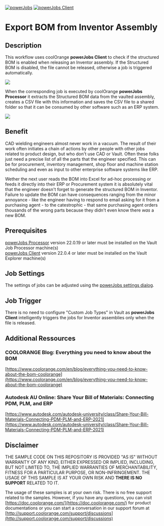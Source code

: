 [![powerJobs](https://img.shields.io/badge/powerJobs_Processor-22.0.19-orange.svg)](https://www.coolorange.com/powerjobs)
[![powerJobs Client](https://img.shields.io/badge/powerJobs_Client-22.0.4-orange.svg)](https://www.coolorange.com/powerjobs)

# Export BOM from Inventor Assembly

## Description

This workflow uses coolOrange **powerJobs Client** to check if the structured BOM is enabled when releasing an Inventor assembly. If the Structured BOM is disabled, the file cannot be released, otherwise a job is triggered automatically. 

![](https://user-images.githubusercontent.com/5640189/159670406-4da7e053-c622-4107-80ad-43c56e7d77c8.PNG)

When the corresponding job is executed by coolOrange **powerJobs Processor** it extracts the Structured BOM data from the vaulted assembly, creates a CSV file with this information and saves the CSV file to a shared folder so that it can be consumed by other software such as an ERP system.

![](https://user-images.githubusercontent.com/5640189/159669328-dd70fd63-38f1-487e-a06f-66ab90160761.png)

## Benefit

CAD wielding engineers almost never work in a vacuum. The result of their work often initiates a chain of actions by other people with other jobs related to product design, but who don't use CAD or Vault. Often these folks just need a precise list of all the parts that the engineer specified. This can be for procurement, inventory management, shop floor and machine station scheduling and even as input to other enterprise software systems like ERP. 

Wether the next user reads the BOM into Excel for ad-hoc processing or feeds it directly into their ERP or Procurement system it is absolutely vital that the engineer doesn't forget to generate the structured BOM in Inventor. Failure to update the BOM can have consequences ranging from the minor annoyance - like the engineer having to respond to email asking for it from a purchasing agent - to the catestrophic - that same purchasing agent orders thousands of the wrong parts because they didn't even know there *was* a new BOM.


## Prerequisites
[powerJobs Processor](https://www.coolorange.com/powerjobs) version 22.0.19 or later must be installed on the Vault Job Processor machine(s)  
[powerJobs Client](https://www.coolorange.com/powerjobs) version 22.0.4 or later must be installed on the Vault Explorer machine(s)  


## Job Settings
The settings of jobs can be adjusted using the [powerJobs  settings dialog](https://doc.coolorange.com/projects/coolorange-powerjobsprocessordocs/en/stable/job_configuration/#powerjobs-settings-dialog).

## Job Trigger
There is no need to configure "Custom Job Types" in Vault as **powerJobs Client** intelligently triggers the jobs for Inventor assemblies only when the file is released.

## Additional Ressources

### COOLORANGE Blog: Everything you need to know about the BOM
[https://www.coolorange.com/en/blog/everything-you-need-to-know-about-the-bom-coolorange](https://www.coolorange.com/en/blog/everything-you-need-to-know-about-the-bom-coolorange)

### Autodesk AU Online: Share Your Bill of Materials: Connecting PDM, PLM, and ERP
[https://www.autodesk.com/autodesk-university/class/Share-Your-Bill-Materials-Connecting-PDM-PLM-and-ERP-2021](https://www.autodesk.com/autodesk-university/class/Share-Your-Bill-Materials-Connecting-PDM-PLM-and-ERP-2021)


## Disclaimer

THE SAMPLE CODE ON THIS REPOSITORY IS PROVIDED "AS IS" WITHOUT WARRANTY OF ANY KIND, EITHER EXPRESSED OR IMPLIED, INCLUDING, BUT NOT LIMITED TO, THE IMPLIED WARRANTIES OF MERCHANTABILITY, FITNESS FOR A PARTICULAR PURPOSE, OR NON-INFRINGEMENT.
THE USAGE OF THIS SAMPLE IS AT YOUR OWN RISK AND **THERE IS NO SUPPORT** RELATED TO IT.

The usage of these samples is at your own risk. There is no free support related to the samples. However, if you have any questions, you can visit [https://doc.coolorange.com/](https://doc.coolorange.com/) for product documentations or you can start a conversation in our support forum at [http://support.coolorange.com/support/discussions](http://support.coolorange.com/support/discussions)

